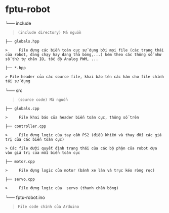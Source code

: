 # fptu-robot

└── include

>     (include directory) Mã nguồn

    ├── globals.hpp

    >     File đựng các biến toàn cục sử dụng bởi mọi file (các trạng thái của robot, đang chạy hay đang thả bóng,...) kèm theo các thông số như số thứ tự chân IO, tốc độ Analog PWM, ...

    ├── *.hpp

    > File header của các source file, khai báo tên các hàm cho file chính tái sử dụng

└── src

>     (source code) Mã nguồn

    ├── globals.cpp

    >     File khai báo của header biến toàn cục, thông số trên

    ├── controller.cpp

    >     File đựng logic của tay cầm PS2 (điều khiển và thay đổi các giá trị của các biến toàn cục)

    > Các file dưới quyết định trạng thái của các bộ phận của robot dựa vào giá trị của mỗi biến toàn cục

    ├── motor.cpp

    >     File đựng logic của motor (bánh xe lăn và trục kéo ròng rọc)

    ├── servo.cpp

    >     File đựng logic của  servo (thanh chắn bóng)

└── fptu-robot.ino

>     File code chính của Arduino
